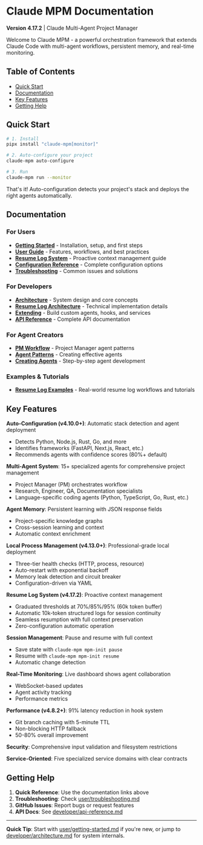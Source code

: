 # Claude MPM Documentation

**Version 4.17.2** | Claude Multi-Agent Project Manager

Welcome to Claude MPM - a powerful orchestration framework that extends Claude Code with multi-agent workflows, persistent memory, and real-time monitoring.

## Table of Contents

- [Quick Start](#quick-start)
- [Documentation](#documentation)
- [Key Features](#key-features)
- [Getting Help](#getting-help)

## Quick Start

```bash
# 1. Install
pipx install "claude-mpm[monitor]"

# 2. Auto-configure your project
claude-mpm auto-configure

# 3. Run
claude-mpm run --monitor
```

That's it! Auto-configuration detects your project's stack and deploys the right agents automatically.

## Documentation

### For Users
- **[Getting Started](user/getting-started.md)** - Installation, setup, and first steps
- **[User Guide](user/user-guide.md)** - Features, workflows, and best practices
- **[Resume Log System](user/resume-logs.md)** - Proactive context management guide
- **[Configuration Reference](configuration.md)** - Complete configuration options
- **[Troubleshooting](user/troubleshooting.md)** - Common issues and solutions

### For Developers
- **[Architecture](developer/ARCHITECTURE.md)** - System design and core concepts
- **[Resume Log Architecture](developer/resume-log-architecture.md)** - Technical implementation details
- **[Extending](developer/extending.md)** - Build custom agents, hooks, and services
- **[API Reference](developer/api-reference.md)** - Complete API documentation

### For Agent Creators
- **[PM Workflow](agents/pm-workflow.md)** - Project Manager agent patterns
- **[Agent Patterns](agents/agent-patterns.md)** - Creating effective agents
- **[Creating Agents](agents/creating-agents.md)** - Step-by-step agent development

### Examples & Tutorials
- **[Resume Log Examples](examples/resume-log-examples.md)** - Real-world resume log workflows and tutorials

## Key Features

**Auto-Configuration (v4.10.0+)**: Automatic stack detection and agent deployment
- Detects Python, Node.js, Rust, Go, and more
- Identifies frameworks (FastAPI, Next.js, React, etc.)
- Recommends agents with confidence scores (80%+ default)

**Multi-Agent System**: 15+ specialized agents for comprehensive project management
- Project Manager (PM) orchestrates workflow
- Research, Engineer, QA, Documentation specialists
- Language-specific coding agents (Python, TypeScript, Go, Rust, etc.)

**Agent Memory**: Persistent learning with JSON response fields
- Project-specific knowledge graphs
- Cross-session learning and context
- Automatic context enrichment

**Local Process Management (v4.13.0+)**: Professional-grade local deployment
- Three-tier health checks (HTTP, process, resource)
- Auto-restart with exponential backoff
- Memory leak detection and circuit breaker
- Configuration-driven via YAML

**Resume Log System (v4.17.2)**: Proactive context management
- Graduated thresholds at 70%/85%/95% (60k token buffer)
- Automatic 10k-token structured logs for session continuity
- Seamless resumption with full context preservation
- Zero-configuration automatic operation

**Session Management**: Pause and resume with full context
- Save state with `claude-mpm mpm-init pause`
- Resume with `claude-mpm mpm-init resume`
- Automatic change detection

**Real-Time Monitoring**: Live dashboard shows agent collaboration
- WebSocket-based updates
- Agent activity tracking
- Performance metrics

**Performance (v4.8.2+)**: 91% latency reduction in hook system
- Git branch caching with 5-minute TTL
- Non-blocking HTTP fallback
- 50-80% overall improvement

**Security**: Comprehensive input validation and filesystem restrictions

**Service-Oriented**: Five specialized service domains with clear contracts

## Getting Help

1. **Quick Reference**: Use the documentation links above
2. **Troubleshooting**: Check [user/troubleshooting.md](user/troubleshooting.md)
3. **GitHub Issues**: Report bugs or request features
4. **API Docs**: See [developer/api-reference.md](developer/api-reference.md)

---

**Quick Tip**: Start with [user/getting-started.md](user/getting-started.md) if you're new, or jump to [developer/architecture.md](developer/architecture.md) for system internals.
